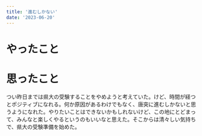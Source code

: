 ```yaml
---
title: '進むしかない'
date: '2023-06-20'
---
```


# やったこと


# 思ったこと


つい昨日までは県大の受験することをやめようと考えていた。けど、時間が経つとポジティブになれる。何か原因があるわけでもなく、唐突に進むしかないと思うようになれた。やりたいことはできないかもしれないけど、この地にとどまって、みんなと楽しくやるというのもいいなと思えた。そこからは清々しい気持ちで、県大の受験準備を始めた。

